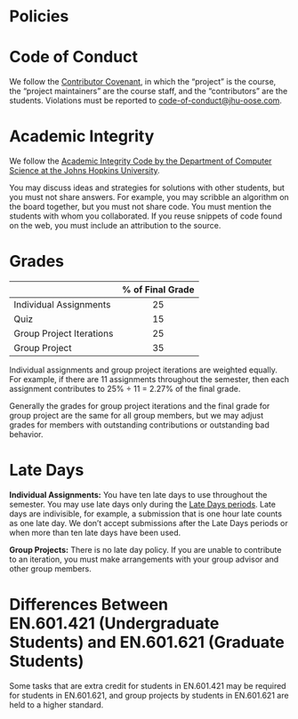 # Policies

# Code of Conduct

We follow the [Contributor Covenant](https://www.contributor-covenant.org/version/1/4/code-of-conduct), in which the “project” is the course, the “project maintainers” are the course staff, and the “contributors” are the students. Violations must be reported to <code-of-conduct@jhu-oose.com>.

# Academic Integrity

We follow the [Academic Integrity Code by the Department of Computer Science at the Johns Hopkins University](https://www.cs.jhu.edu/academic-integrity-code/).

You may discuss ideas and strategies for solutions with other students, but you must not share answers. For example, you may scribble an algorithm on the board together, but you must not share code. You must mention the students with whom you collaborated. If you reuse snippets of code found on the web, you must include an attribution to the source.

# Grades

|                          | % of Final Grade |
| ------------------------ | :--------------: |
| Individual Assignments   |        25        |
| Quiz                     |        15        |
| Group Project Iterations |        25        |
| Group Project            |        35        |

Individual assignments and group project iterations are weighted equally. For example, if there are 11 assignments throughout the semester, then each assignment contributes to 25% ÷ 11 = 2.27% of the final grade.

Generally the grades for group project iterations and the final grade for group project are the same for all group members, but we may adjust grades for members with outstanding contributions or outstanding bad behavior.

# Late Days

**Individual Assignments:** You have ten late days to use throughout the semester. You may use late days only during the [Late Days periods](/calendar). Late days are indivisible, for example, a submission that is one hour late counts as one late day. We don’t accept submissions after the Late Days periods or when more than ten late days have been used.

**Group Projects:** There is no late day policy. If you are unable to contribute to an iteration, you must make arrangements with your group advisor and other group members.

# Differences Between EN.601.421 (Undergraduate Students) and EN.601.621 (Graduate Students)

Some tasks that are extra credit for students in EN.601.421 may be required for students in EN.601.621, and group projects by students in EN.601.621 are held to a higher standard.
